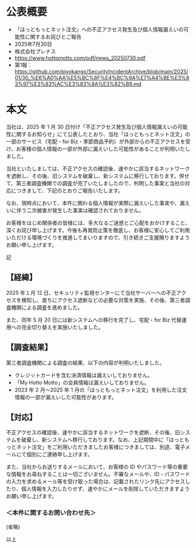 # 公表概要
- 「ほっともっとネット注文」への不正アクセス発生及び個人情報漏えいの可能性に関するお詫びとご報告
- 2025年7月30日
- 株式会社プレナス
- https://www.hottomotto.com/pdf/news_20250730.pdf
- 第1報：https://github.com/piyokango/SecurityIncidentArchive/blob/main/2025/01/30_%E6%A0%AA%E5%BC%8F%E4%BC%9A%E7%A4%BE%E3%83%97%E3%83%AC%E3%83%8A%E3%82%B9.md

# 本文
当社は、2025 年 1 月 30 日付け「不正アクセス発生及び個人情報漏えいの可能性に関するお知らせ」にて公表したとおり、当社「ほっともっとネット注文」の一部のサービス（宅配・for Biz・季節商品予約）が外部からの不正アクセスを受け、お客様の個人情報の一部が外部に漏えいした可能性があることが判明いたしました。

当社といたしましては、不正アクセスの確認後、速やかに該当するネットワークを遮断し、その後、旧システムを破棄し、新システムに移行しております。併せて、第三者調査機関での調査が完了いたしましたので、判明した事実と当社の対応につきまして、下記のとおりご報告いたします。

なお、現時点において、本件に関わる個人情報が実際に漏えいした事実や、漏えいに伴う二次被害が発生した事実は確認されておりません。

お客様をはじめ関係者の皆様には、多大なるご迷惑とご心配をおかけすること、深くお詫び申し上げます。今後も再発防止策を徹底し、お客様に安心してご利用いただける環境づくりを推進してまいりますので、引き続きご支援賜りますようお願い申し上げます。

記

## 【経緯】
2025 年１月 12 日、セキュリティ監視センターにて当社サーバーへの不正アクセスを検知し、直ちにアクセス遮断などの必要な対策を実施、その後、第三者調査機関による調査を進めました。

また、同年 5 月 20 日には新システムへの移行を完了し、宅配・for Biz 代替運用への完全切り替えを実施いたしました。

## 【調査結果】
第三者調査機関による調査の結果、以下の内容が判明いたしました。
- クレジットカードを含む決済情報は漏えいしておりません。
- 「My Hotto Motto」の会員情報は漏えいしておりません。
- 2023 年 2 月～2025 年 1 月の「ほっともっとネット注文」を利用した注文情報の一部が漏えいした可能性があります。

## 【対応】
不正アクセスの確認後、速やかに該当するネットワークを遮断、その後、旧システムを破棄し、新システムへ移行しております。なお、上記期間中に「ほっともっとネット注文」をご利用いただきましたお客様につきましては、別途、電子メールにて個別にご連絡申し上げます。

また、当社からお送りするメールにおいて、お客様の ID やパスワード等の重要な情報をお尋ねすることは一切ございません。不審なメールや、ID・パスワードの入力を求めるメール等を受け取った場合は、記載されたリンク先にアクセスしたり、個人情報を入力したりせず、速やかにメールを削除していただきますようお願い申し上げます。

### ＜本件に関するお問い合わせ先＞
(省略)

以上
